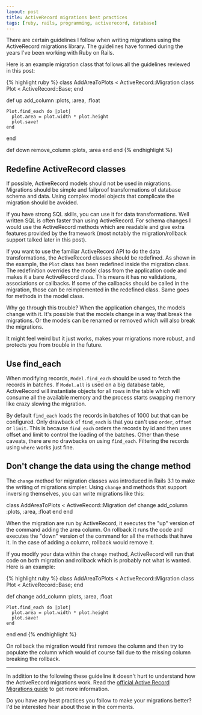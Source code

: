 ```yaml
---
layout: post
title: ActiveRecord migrations best practices
tags: [ruby, rails, programming, activerecord, database]
---
```


There are certain guidelines I follow when writing migrations using the ActiveRecord migrations library. The guidelines have formed during the years I've been working with Ruby on Rails.

Here is an example migration class that follows all the guidelines reviewed in this post:

{% highlight ruby %}
class AddAreaToPlots < ActiveRecord::Migration
  class Plot < ActiveRecord::Base; end

  def up
    add_column :plots, :area, :float

    Plot.find_each do |plot|
      plot.area = plot.width * plot.height
      plot.save!
    end
  end

  def down
    remove_column :plots, :area
  end
end
{% endhighlight %}

## Redefine ActiveRecord classes

If possible, ActiveRecord models should not be used in migrations. Migrations should be simple and failproof transformations of database schema and data. Using complex model objects that complicate the migration should be avoided.

If you have strong SQL skills, you can use it for data transformations. Well written SQL is often faster than using ActiveRecord. For schema changes I would use the ActiveRecord methods which are readable and give extra features provided by the framework (most notably the migration/rollback support talked later in this post).

If you want to use the familiar ActiveRecord API to do the data transformations, the ActiveRecord classes should be redefined. As shown in the example, the `Plot` class has been redefined inside the migration class. The redefinition overrides the model class from the application code and makes it a bare ActiveRecord class. This means it has no validations, associations or callbacks. If some of the callbacks should be called in the migration, those can be reimplemented in the redefined class. Same goes for methods in the model class.

Why go through this trouble? When the application changes, the models change with it. It's possible that the models change in a way that break the migrations. Or the models can be renamed or removed which will also break the migrations.

It might feel weird but it just works, makes your migrations more robust, and protects you from trouble in the future.

## Use find_each

When modifying records, `Model.find_each` should be used to fetch the records in batches. If `Model.all` is used on a big database table, ActiveRecord will instantiate objects for all rows in the table which will consume all the available memory and the process starts swapping memory like crazy slowing the migration.

By default `find_each` loads the records in batches of 1000 but that can be configured. Only drawback of `find_each` is that you can't use `order`, `offset` or `limit`. This is because `find_each` orders the records by id and then uses offset and limit to control the loading of the batches. Other than these caveats, there are no drawbacks on using `find_each`. Filtering the records using `where` works just fine.

## Don't change the data using the change method

The `change` method for migration classes was introduced in Rails 3.1 to make the writing of migrations simpler. Using `change` and methods that support inversing themselves, you can write migrations like this:

class AddAreaToPlots < ActiveRecord::Migration
  def change
    add_column :plots, :area, :float
  end
end

When the migration are run by ActiveRecord, it executes the "up" version of the command adding the area column. On rollback it runs the code and executes the "down" version of the command for all the methods that have it. In the case of adding a column, rollback would remove it.

If you modify your data within the `change` method, ActiveRecord will run that code on both migration and rollback which is probably not what is wanted. Here is an example:

{% highlight ruby %}
class AddAreaToPlots < ActiveRecord::Migration
  class Plot < ActiveRecord::Base; end

  def change
    add_column :plots, :area, :float

    Plot.find_each do |plot|
      plot.area = plot.width * plot.height
      plot.save!
    end
  end
end
{% endhighlight %}

On rollback the migration would first remove the column and then try to populate the column which would of course fail due to the missing column breaking the rollback.

- - -

In addition to the following these guideline it doesn't hurt to understand how the ActiveRecord migrations work. Read the [official Active Record Migrations guide](http://guides.rubyonrails.org/migrations.html) to get more information.

Do you have any best practices you follow to make your migrations better? I'd be interested hear about those in the comments.
